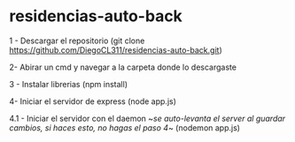 # residencias-auto-back

1 - Descargar el repositorio
    (git clone https://github.com/DiegoCL311/residencias-auto-back.git)

2- Abirar un cmd y navegar a la carpeta donde lo descargaste
    
3 - Instalar librerias
     (npm install)
     
4- Iniciar el servidor de express
     (node app.js)
     
4.1 - Iniciar el servidor con el daemon ~*se auto-levanta el server al guardar cambios, si haces esto, no hagas el paso 4*~
    (nodemon app.js)
